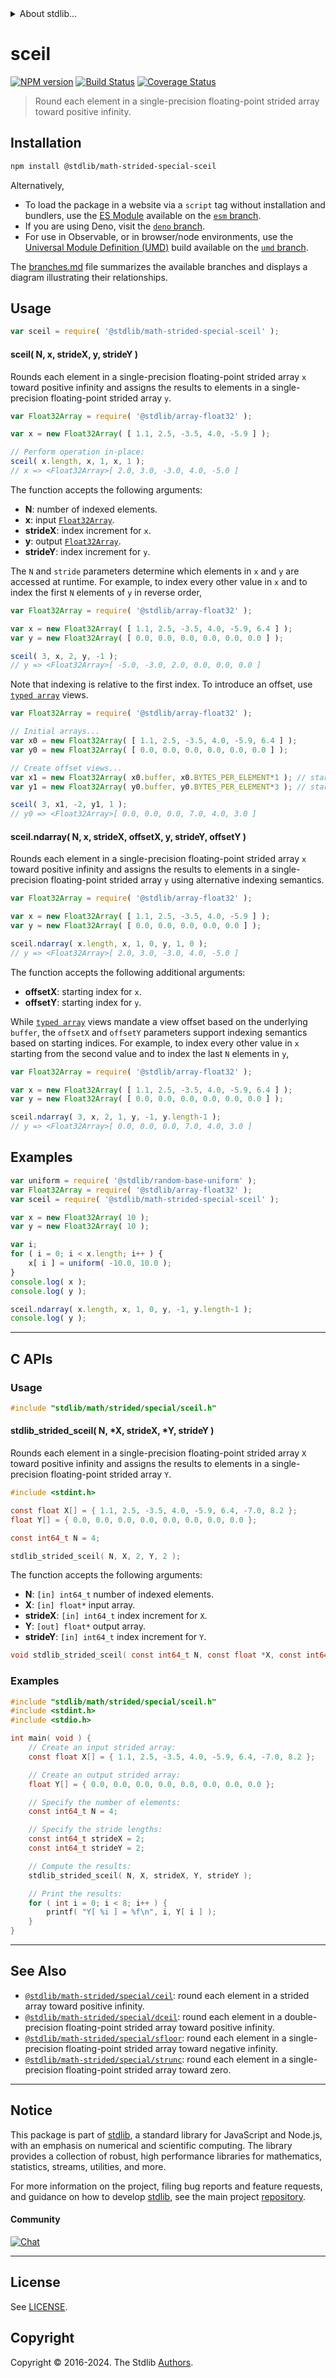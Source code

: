 <!--

@license Apache-2.0

Copyright (c) 2020 The Stdlib Authors.

Licensed under the Apache License, Version 2.0 (the "License");
you may not use this file except in compliance with the License.
You may obtain a copy of the License at

   http://www.apache.org/licenses/LICENSE-2.0

Unless required by applicable law or agreed to in writing, software
distributed under the License is distributed on an "AS IS" BASIS,
WITHOUT WARRANTIES OR CONDITIONS OF ANY KIND, either express or implied.
See the License for the specific language governing permissions and
limitations under the License.

-->


<details>
  <summary>
    About stdlib...
  </summary>
  <p>We believe in a future in which the web is a preferred environment for numerical computation. To help realize this future, we've built stdlib. stdlib is a standard library, with an emphasis on numerical and scientific computation, written in JavaScript (and C) for execution in browsers and in Node.js.</p>
  <p>The library is fully decomposable, being architected in such a way that you can swap out and mix and match APIs and functionality to cater to your exact preferences and use cases.</p>
  <p>When you use stdlib, you can be absolutely certain that you are using the most thorough, rigorous, well-written, studied, documented, tested, measured, and high-quality code out there.</p>
  <p>To join us in bringing numerical computing to the web, get started by checking us out on <a href="https://github.com/stdlib-js/stdlib">GitHub</a>, and please consider <a href="https://opencollective.com/stdlib">financially supporting stdlib</a>. We greatly appreciate your continued support!</p>
</details>

# sceil

[![NPM version][npm-image]][npm-url] [![Build Status][test-image]][test-url] [![Coverage Status][coverage-image]][coverage-url] <!-- [![dependencies][dependencies-image]][dependencies-url] -->

> Round each element in a single-precision floating-point strided array toward positive infinity.

<section class="intro">

</section>

<!-- /.intro -->

<section class="installation">

## Installation

```bash
npm install @stdlib/math-strided-special-sceil
```

Alternatively,

-   To load the package in a website via a `script` tag without installation and bundlers, use the [ES Module][es-module] available on the [`esm` branch][esm-url].
-   If you are using Deno, visit the [`deno` branch][deno-url].
-   For use in Observable, or in browser/node environments, use the [Universal Module Definition (UMD)][umd] build available on the [`umd` branch][umd-url].

The [branches.md][branches-url] file summarizes the available branches and displays a diagram illustrating their relationships.

</section>

<section class="usage">

## Usage

```javascript
var sceil = require( '@stdlib/math-strided-special-sceil' );
```

#### sceil( N, x, strideX, y, strideY )

Rounds each element in a single-precision floating-point strided array `x` toward positive infinity and assigns the results to elements in a single-precision floating-point strided array `y`.

```javascript
var Float32Array = require( '@stdlib/array-float32' );

var x = new Float32Array( [ 1.1, 2.5, -3.5, 4.0, -5.9 ] );

// Perform operation in-place:
sceil( x.length, x, 1, x, 1 );
// x => <Float32Array>[ 2.0, 3.0, -3.0, 4.0, -5.0 ]
```

The function accepts the following arguments:

-   **N**: number of indexed elements.
-   **x**: input [`Float32Array`][@stdlib/array/float32].
-   **strideX**: index increment for `x`.
-   **y**: output [`Float32Array`][@stdlib/array/float32].
-   **strideY**: index increment for `y`.

The `N` and `stride` parameters determine which elements in `x` and `y` are accessed at runtime. For example, to index every other value in `x` and to index the first `N` elements of `y` in reverse order,

```javascript
var Float32Array = require( '@stdlib/array-float32' );

var x = new Float32Array( [ 1.1, 2.5, -3.5, 4.0, -5.9, 6.4 ] );
var y = new Float32Array( [ 0.0, 0.0, 0.0, 0.0, 0.0, 0.0 ] );

sceil( 3, x, 2, y, -1 );
// y => <Float32Array>[ -5.0, -3.0, 2.0, 0.0, 0.0, 0.0 ]
```

Note that indexing is relative to the first index. To introduce an offset, use [`typed array`][@stdlib/array/float32] views.

```javascript
var Float32Array = require( '@stdlib/array-float32' );

// Initial arrays...
var x0 = new Float32Array( [ 1.1, 2.5, -3.5, 4.0, -5.9, 6.4 ] );
var y0 = new Float32Array( [ 0.0, 0.0, 0.0, 0.0, 0.0, 0.0 ] );

// Create offset views...
var x1 = new Float32Array( x0.buffer, x0.BYTES_PER_ELEMENT*1 ); // start at 2nd element
var y1 = new Float32Array( y0.buffer, y0.BYTES_PER_ELEMENT*3 ); // start at 4th element

sceil( 3, x1, -2, y1, 1 );
// y0 => <Float32Array>[ 0.0, 0.0, 0.0, 7.0, 4.0, 3.0 ]
```

#### sceil.ndarray( N, x, strideX, offsetX, y, strideY, offsetY )

Rounds each element in a single-precision floating-point strided array `x` toward positive infinity and assigns the results to elements in a single-precision floating-point strided array `y` using alternative indexing semantics.

```javascript
var Float32Array = require( '@stdlib/array-float32' );

var x = new Float32Array( [ 1.1, 2.5, -3.5, 4.0, -5.9 ] );
var y = new Float32Array( [ 0.0, 0.0, 0.0, 0.0, 0.0 ] );

sceil.ndarray( x.length, x, 1, 0, y, 1, 0 );
// y => <Float32Array>[ 2.0, 3.0, -3.0, 4.0, -5.0 ]
```

The function accepts the following additional arguments:

-   **offsetX**: starting index for `x`.
-   **offsetY**: starting index for `y`.

While [`typed array`][@stdlib/array/float32] views mandate a view offset based on the underlying `buffer`, the `offsetX` and `offsetY` parameters support indexing semantics based on starting indices. For example, to index every other value in `x` starting from the second value and to index the last `N` elements in `y`,

```javascript
var Float32Array = require( '@stdlib/array-float32' );

var x = new Float32Array( [ 1.1, 2.5, -3.5, 4.0, -5.9, 6.4 ] );
var y = new Float32Array( [ 0.0, 0.0, 0.0, 0.0, 0.0, 0.0 ] );

sceil.ndarray( 3, x, 2, 1, y, -1, y.length-1 );
// y => <Float32Array>[ 0.0, 0.0, 0.0, 7.0, 4.0, 3.0 ]
```

</section>

<!-- /.usage -->

<section class="notes">

</section>

<!-- /.notes -->

<section class="examples">

## Examples

<!-- eslint no-undef: "error" -->

```javascript
var uniform = require( '@stdlib/random-base-uniform' );
var Float32Array = require( '@stdlib/array-float32' );
var sceil = require( '@stdlib/math-strided-special-sceil' );

var x = new Float32Array( 10 );
var y = new Float32Array( 10 );

var i;
for ( i = 0; i < x.length; i++ ) {
    x[ i ] = uniform( -10.0, 10.0 );
}
console.log( x );
console.log( y );

sceil.ndarray( x.length, x, 1, 0, y, -1, y.length-1 );
console.log( y );
```

</section>

<!-- /.examples -->

<!-- C interface documentation. -->

* * *

<section class="c">

## C APIs

<!-- Section to include introductory text. Make sure to keep an empty line after the intro `section` element and another before the `/section` close. -->

<section class="intro">

</section>

<!-- /.intro -->

<!-- C usage documentation. -->

<section class="usage">

### Usage

```c
#include "stdlib/math/strided/special/sceil.h"
```

#### stdlib_strided_sceil( N, \*X, strideX, \*Y, strideY )

Rounds each element in a single-precision floating-point strided array `X` toward positive infinity and assigns the results to elements in a single-precision floating-point strided array `Y`.

```c
#include <stdint.h>

const float X[] = { 1.1, 2.5, -3.5, 4.0, -5.9, 6.4, -7.0, 8.2 };
float Y[] = { 0.0, 0.0, 0.0, 0.0, 0.0, 0.0, 0.0, 0.0 };

const int64_t N = 4;

stdlib_strided_sceil( N, X, 2, Y, 2 );
```

The function accepts the following arguments:

-   **N**: `[in] int64_t` number of indexed elements.
-   **X**: `[in] float*` input array.
-   **strideX**: `[in] int64_t` index increment for `X`.
-   **Y**: `[out] float*` output array.
-   **strideY**: `[in] int64_t` index increment for `Y`.

```c
void stdlib_strided_sceil( const int64_t N, const float *X, const int64_t strideX, float *Y, const int64_t strideY );
```

</section>

<!-- /.usage -->

<!-- C API usage notes. Make sure to keep an empty line after the `section` element and another before the `/section` close. -->

<section class="notes">

</section>

<!-- /.notes -->

<!-- C API usage examples. -->

<section class="examples">

### Examples

```c
#include "stdlib/math/strided/special/sceil.h"
#include <stdint.h>
#include <stdio.h>

int main( void ) {
    // Create an input strided array:
    const float X[] = { 1.1, 2.5, -3.5, 4.0, -5.9, 6.4, -7.0, 8.2 };

    // Create an output strided array:
    float Y[] = { 0.0, 0.0, 0.0, 0.0, 0.0, 0.0, 0.0, 0.0 };

    // Specify the number of elements:
    const int64_t N = 4;

    // Specify the stride lengths:
    const int64_t strideX = 2;
    const int64_t strideY = 2;

    // Compute the results:
    stdlib_strided_sceil( N, X, strideX, Y, strideY );

    // Print the results:
    for ( int i = 0; i < 8; i++ ) {
        printf( "Y[ %i ] = %f\n", i, Y[ i ] );
    }
}
```

</section>

<!-- /.examples -->

</section>

<!-- /.c -->

<!-- Section for related `stdlib` packages. Do not manually edit this section, as it is automatically populated. -->

<section class="related">

* * *

## See Also

-   <span class="package-name">[`@stdlib/math-strided/special/ceil`][@stdlib/math/strided/special/ceil]</span><span class="delimiter">: </span><span class="description">round each element in a strided array toward positive infinity.</span>
-   <span class="package-name">[`@stdlib/math-strided/special/dceil`][@stdlib/math/strided/special/dceil]</span><span class="delimiter">: </span><span class="description">round each element in a double-precision floating-point strided array toward positive infinity.</span>
-   <span class="package-name">[`@stdlib/math-strided/special/sfloor`][@stdlib/math/strided/special/sfloor]</span><span class="delimiter">: </span><span class="description">round each element in a single-precision floating-point strided array toward negative infinity.</span>
-   <span class="package-name">[`@stdlib/math-strided/special/strunc`][@stdlib/math/strided/special/strunc]</span><span class="delimiter">: </span><span class="description">round each element in a single-precision floating-point strided array toward zero.</span>

</section>

<!-- /.related -->

<!-- Section for all links. Make sure to keep an empty line after the `section` element and another before the `/section` close. -->


<section class="main-repo" >

* * *

## Notice

This package is part of [stdlib][stdlib], a standard library for JavaScript and Node.js, with an emphasis on numerical and scientific computing. The library provides a collection of robust, high performance libraries for mathematics, statistics, streams, utilities, and more.

For more information on the project, filing bug reports and feature requests, and guidance on how to develop [stdlib][stdlib], see the main project [repository][stdlib].

#### Community

[![Chat][chat-image]][chat-url]

---

## License

See [LICENSE][stdlib-license].


## Copyright

Copyright &copy; 2016-2024. The Stdlib [Authors][stdlib-authors].

</section>

<!-- /.stdlib -->

<!-- Section for all links. Make sure to keep an empty line after the `section` element and another before the `/section` close. -->

<section class="links">

[npm-image]: http://img.shields.io/npm/v/@stdlib/math-strided-special-sceil.svg
[npm-url]: https://npmjs.org/package/@stdlib/math-strided-special-sceil

[test-image]: https://github.com/stdlib-js/math-strided-special-sceil/actions/workflows/test.yml/badge.svg?branch=main
[test-url]: https://github.com/stdlib-js/math-strided-special-sceil/actions/workflows/test.yml?query=branch:main

[coverage-image]: https://img.shields.io/codecov/c/github/stdlib-js/math-strided-special-sceil/main.svg
[coverage-url]: https://codecov.io/github/stdlib-js/math-strided-special-sceil?branch=main

<!--

[dependencies-image]: https://img.shields.io/david/stdlib-js/math-strided-special-sceil.svg
[dependencies-url]: https://david-dm.org/stdlib-js/math-strided-special-sceil/main

-->

[chat-image]: https://img.shields.io/gitter/room/stdlib-js/stdlib.svg
[chat-url]: https://app.gitter.im/#/room/#stdlib-js_stdlib:gitter.im

[stdlib]: https://github.com/stdlib-js/stdlib

[stdlib-authors]: https://github.com/stdlib-js/stdlib/graphs/contributors

[umd]: https://github.com/umdjs/umd
[es-module]: https://developer.mozilla.org/en-US/docs/Web/JavaScript/Guide/Modules

[deno-url]: https://github.com/stdlib-js/math-strided-special-sceil/tree/deno
[umd-url]: https://github.com/stdlib-js/math-strided-special-sceil/tree/umd
[esm-url]: https://github.com/stdlib-js/math-strided-special-sceil/tree/esm
[branches-url]: https://github.com/stdlib-js/math-strided-special-sceil/blob/main/branches.md

[stdlib-license]: https://raw.githubusercontent.com/stdlib-js/math-strided-special-sceil/main/LICENSE

[@stdlib/array/float32]: https://github.com/stdlib-js/array-float32

<!-- <related-links> -->

[@stdlib/math/strided/special/ceil]: https://github.com/stdlib-js/math-strided-special-ceil

[@stdlib/math/strided/special/dceil]: https://github.com/stdlib-js/math-strided-special-dceil

[@stdlib/math/strided/special/sfloor]: https://github.com/stdlib-js/math-strided-special-sfloor

[@stdlib/math/strided/special/strunc]: https://github.com/stdlib-js/math-strided-special-strunc

<!-- </related-links> -->

</section>

<!-- /.links -->
